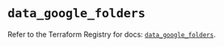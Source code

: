 # `data_google_folders`

Refer to the Terraform Registry for docs: [`data_google_folders`](https://registry.terraform.io/providers/hashicorp/google/5.30.0/docs/data-sources/folders).
